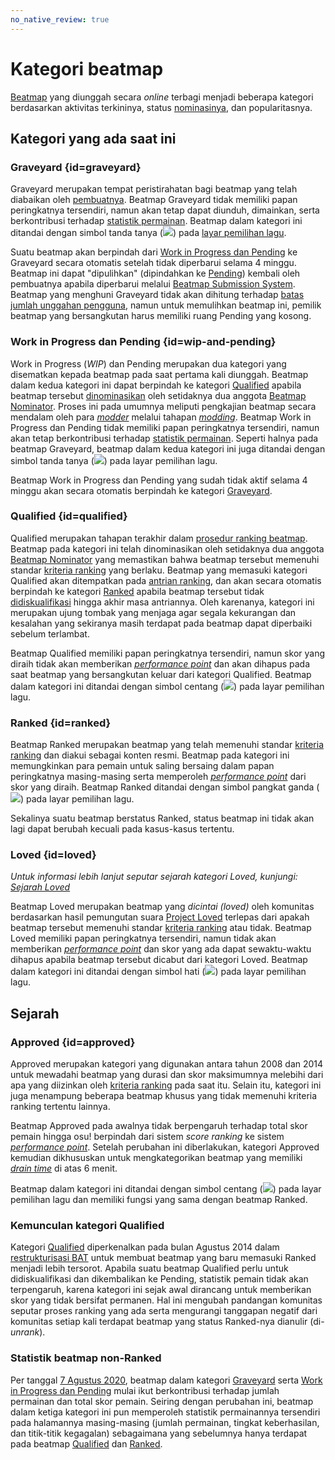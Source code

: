 ```yaml
---
no_native_review: true
---
```


# Kategori beatmap

[Beatmap](/wiki/Beatmap) yang diunggah secara *online* terbagi menjadi beberapa kategori berdasarkan aktivitas terkininya, status [nominasinya](/wiki/Beatmap_ranking_procedure#nominasi), dan popularitasnya.

## Kategori yang ada saat ini

### Graveyard {id=graveyard}

Graveyard merupakan tempat peristirahatan bagi beatmap yang telah diabaikan oleh [pembuatnya](/wiki/Beatmap/Beatmap_host). Beatmap Graveyard tidak memiliki papan peringkatnya tersendiri, namun akan tetap dapat diunduh, dimainkan, serta berkontribusi terhadap [statistik permainan](#statistik-beatmap-non-ranked). Beatmap dalam kategori ini ditandai dengan simbol tanda tanya (![](/wiki/shared/status/graveyard.png)) pada [layar pemilihan lagu](/wiki/Client/Interface#song-select).

Suatu beatmap akan berpindah dari [Work in Progress dan Pending](#wip-and-pending) ke Graveyard secara otomatis setelah tidak diperbarui selama 4 minggu. Beatmap ini dapat "dipulihkan" (dipindahkan ke [Pending](#wip-and-pending)) kembali oleh pembuatnya apabila diperbarui melalui [Beatmap Submission System](/wiki/Beatmapping/Beatmap_submission). Beatmap yang menghuni Graveyard tidak akan dihitung terhadap [batas jumlah unggahan pengguna](/wiki/osu!supporter#increased-limits), namun untuk memulihkan beatmap ini, pemilik beatmap yang bersangkutan harus memiliki ruang Pending yang kosong.

### Work in Progress dan Pending {id=wip-and-pending}

Work in Progress (*WIP*) dan Pending merupakan dua kategori yang disematkan kepada beatmap pada saat pertama kali diunggah. Beatmap dalam kedua kategori ini dapat berpindah ke kategori [Qualified](#qualified) apabila beatmap tersebut [dinominasikan](/wiki/Beatmap_ranking_procedure#nominasi) oleh setidaknya dua anggota [Beatmap Nominator](/wiki/People/Beatmap_Nominators). Proses ini pada umumnya meliputi pengkajian beatmap secara mendalam oleh para [*modder*](/wiki/Modding/Modder) melalui tahapan [*modding*](/wiki/Modding). Beatmap Work in Progress dan Pending tidak memiliki papan peringkatnya tersendiri, namun akan tetap berkontribusi terhadap [statistik permainan](#statistik-beatmap-non-ranked). Seperti halnya pada beatmap Graveyard, beatmap dalam kedua kategori ini juga ditandai dengan simbol tanda tanya (![](/wiki/shared/status/graveyard.png)) pada layar pemilihan lagu.

Beatmap Work in Progress dan Pending yang sudah tidak aktif selama 4 minggu akan secara otomatis berpindah ke kategori [Graveyard](#graveyard).

### Qualified {id=qualified}

Qualified merupakan tahapan terakhir dalam [prosedur ranking beatmap](/wiki/Beatmap_ranking_procedure). Beatmap pada kategori ini telah dinominasikan oleh setidaknya dua anggota [Beatmap Nominator](/wiki/People/Beatmap_Nominators) yang memastikan bahwa beatmap tersebut memenuhi standar [kriteria ranking](/wiki/Ranking_criteria) yang berlaku. Beatmap yang memasuki kategori Qualified akan ditempatkan pada [antrian ranking](/wiki/Beatmap_ranking_procedure/Ranking_queue), dan akan secara otomatis berpindah ke kategori [Ranked](#ranked) apabila beatmap tersebut tidak [didiskualifikasi](/wiki/Beatmap_ranking_procedure#penganuliran-nominasi-(nomination-reset)) hingga akhir masa antriannya. Oleh karenanya, kategori ini merupakan ujung tombak yang menjaga agar segala kekurangan dan kesalahan yang sekiranya masih terdapat pada beatmap dapat diperbaiki sebelum terlambat.

Beatmap Qualified memiliki papan peringkatnya tersendiri, namun skor yang diraih tidak akan memberikan [*performance point*](/wiki/Performance_points) dan akan dihapus pada saat beatmap yang bersangkutan keluar dari kategori Qualified. Beatmap dalam kategori ini ditandai dengan simbol centang (![](/wiki/shared/status/qualified.png)) pada layar pemilihan lagu.

### Ranked {id=ranked}

Beatmap Ranked merupakan beatmap yang telah memenuhi standar [kriteria ranking](/wiki/Ranking_criteria) dan diakui sebagai konten resmi. Beatmap pada kategori ini memungkinkan para pemain untuk saling bersaing dalam papan peringkatnya masing-masing serta memperoleh [*performance point*](/wiki/Performance_points) dari skor yang diraih. Beatmap Ranked ditandai dengan simbol pangkat ganda (![](/wiki/shared/status/ranked.png)) pada layar pemilihan lagu.

Sekalinya suatu beatmap berstatus Ranked, status beatmap ini tidak akan lagi dapat berubah kecuali pada kasus-kasus tertentu.

### Loved {id=loved}

*Untuk informasi lebih lanjut seputar sejarah kategori Loved, kunjungi: [Sejarah Loved](/wiki/History_of_osu!/History_of_Loved)*

Beatmap Loved merupakan beatmap yang *dicintai (loved)* oleh komunitas berdasarkan hasil pemungutan suara [Project Loved](/wiki/Community/Project_Loved) terlepas dari apakah beatmap tersebut memenuhi standar [kriteria ranking](/wiki/Ranking_criteria) atau tidak. Beatmap Loved memiliki papan peringkatnya tersendiri, namun tidak akan memberikan [*performance point*](/wiki/Performance_points) dan skor yang ada dapat sewaktu-waktu dihapus apabila beatmap tersebut dicabut dari kategori Loved. Beatmap dalam kategori ini ditandai dengan simbol hati (![](/wiki/shared/status/loved.png)) pada layar pemilihan lagu.

## Sejarah

### Approved {id=approved}

Approved merupakan kategori yang digunakan antara tahun 2008 dan 2014 untuk mewadahi beatmap yang durasi dan skor maksimumnya melebihi dari apa yang diizinkan oleh [kriteria ranking](/wiki/Ranking_criteria) pada saat itu. Selain itu, kategori ini juga menampung beberapa beatmap khusus yang tidak memenuhi kriteria ranking tertentu lainnya.

Beatmap Approved pada awalnya tidak berpengaruh terhadap total skor pemain hingga osu! berpindah  dari sistem *score ranking* ke sistem [*performance point*](/wiki/Performance_points). Setelah perubahan ini diberlakukan, kategori Approved kemudian dikhususkan untuk mengkategorikan beatmap yang memiliki [*drain time*](/wiki/Beatmap/Drain_time) di atas 6 menit.

Beatmap dalam kategori ini ditandai dengan simbol centang (![](/wiki/shared/status/approved.png)) pada layar pemilihan lagu dan memiliki fungsi yang sama dengan beatmap Ranked.

### Kemunculan kategori Qualified

Kategori [Qualified](#qualified) diperkenalkan pada bulan Agustus 2014 dalam [restrukturisasi BAT](https://osu.ppy.sh/home/news/2014-08-21-restructuring-of-the-bat) untuk membuat beatmap yang baru memasuki Ranked menjadi lebih tersorot. Apabila suatu beatmap Qualified perlu untuk didiskualifikasi dan dikembalikan ke Pending, statistik pemain tidak akan terpengaruh, karena kategori ini sejak awal dirancang untuk memberikan skor yang tidak bersifat permanen. Hal ini mengubah pandangan komunitas seputar proses ranking yang ada serta mengurangi tanggapan negatif dari komunitas setiap kali terdapat beatmap yang status Ranked-nya dianulir (di-*unrank*).

### Statistik beatmap non-Ranked

Per tanggal [7 Agustus 2020](https://osu.ppy.sh/home/changelog/stable40/20200807.3), beatmap dalam kategori [Graveyard](#graveyard) serta [Work in Progress dan Pending](#wip-and-pending) mulai ikut berkontribusi terhadap jumlah permainan dan total skor pemain. Seiring dengan perubahan ini, beatmap dalam ketiga kategori ini pun memperoleh statistik permainannya tersendiri pada halamannya masing-masing (jumlah permainan, tingkat keberhasilan, dan titik-titik kegagalan) sebagaimana yang sebelumnya hanya terdapat pada beatmap [Qualified](#qualified) dan [Ranked](#ranked).
